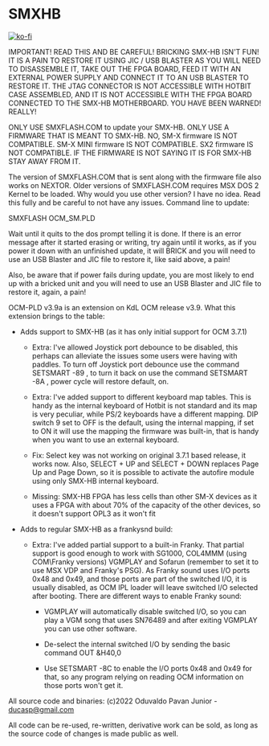 # SMXHB

[![ko-fi](https://ko-fi.com/img/githubbutton_sm.svg)](https://ko-fi.com/R6R2BRGX6)

IMPORTANT! READ THIS AND BE CAREFUL! BRICKING SMX-HB ISN'T FUN! IT IS A PAIN
TO RESTORE IT USING JIC / USB BLASTER AS YOU WILL NEED TO DISASSEMBLE IT, TAKE
OUT THE FPGA BOARD, FEED IT WITH AN EXTERNAL POWER SUPPLY AND CONNECT IT TO AN
USB BLASTER TO RESTORE IT. THE JTAG CONNECTOR IS NOT ACCESSIBLE WITH HOTBIT
CASE ASSEMBLED, AND IT IS NOT ACCESSIBLE WITH THE FPGA BOARD CONNECTED TO THE
SMX-HB MOTHERBOARD. YOU HAVE BEEN WARNED! REALLY!

ONLY USE SMXFLASH.COM to update your SMX-HB. ONLY USE A FIRMWARE THAT IS MEANT
TO SMX-HB. NO, SM-X firmware IS NOT COMPATIBLE. SM-X MINI firmware IS NOT
COMPATIBLE. SX2 firmware IS NOT COMPATIBLE. IF THE FIRMWARE IS NOT SAYING IT
IS FOR SMX-HB STAY AWAY FROM IT.

The version of SMXFLASH.COM that is sent along with the firmware file also
works on NEXTOR. Older versions of SMXFLASH.COM requires MSX DOS 2 Kernel to be
loaded. Why would you use other version? I have no idea. Read this fully and
be careful to not have any issues. Command line to update:

SMXFLASH OCM_SM.PLD

Wait until it quits to the dos prompt telling it is done. If there is an error
message after it started erasing or writing, try again until it works, as if
you power it down with an unfinished update, it will BRICK and you will need
to use an USB Blaster and JIC file to restore it, like said above, a pain!

Also, be aware that if power fails during update, you are most likely to end up
with a bricked unit and you will need to use an USB Blaster and JIC file to
restore it, again, a pain!

OCM-PLD v3.9a is an extension on KdL OCM release v3.9. What this extension
brings to the table:

- Adds support to SMX-HB (as it has only initial support for OCM 3.7.1)

    - Extra: I've allowed Joystick port debounce to be disabled, this perhaps
      can alleviate the issues some users were having with paddles. To turn off
      Joystick port debounce use the command SETSMART -89 , to turn it back on
      use the command SETSMART -8A , power cycle will restore default, on.

    - Extra: I've added support to different keyboard map tables. This is handy
      as the internal keyboard of Hotbit is not standard and its map is very
      peculiar, while PS/2 keyboards have a different mapping. DIP switch 9 set
      to OFF is the default, using the internal mapping, if set to ON it will
      use the mapping the firmware was built-in, that is handy when you want to
      use an external keyboard.

    - Fix: Select key was not working on original 3.7.1 based release, it works
      now. Also, SELECT + UP and SELECT + DOWN replaces Page Up and Page Down,
      so it is possible to activate the autofire module using only SMX-HB
      internal keyboard.

    - Missing: SMX-HB FPGA has less cells than other SM-X devices as it uses
      a FPGA with about 70% of the capacity of the other devices, so it doesn't
      support OPL3 as it won't fit

- Adds to regular SMX-HB as a frankysnd build:

    - Extra: I've added partial support to a built-in Franky. That partial
      support is good enough to work with SG1000, COL4MMM (using COM\Franky
      versions) VGMPLAY and Sofarun (remember to set it to use MSX VDP and
      Franky's PSG). As Franky sound uses I/O ports 0x48 and 0x49, and those
      ports are part of the switched I/O, it is usually disabled, as OCM IPL
      loader will leave switched I/O selected after booting. There are 
      different ways to enable Franky sound:

        - VGMPLAY will automatically disable switched I/O, so you can play a
        VGM song that uses SN76489 and after exiting VGMPLAY you can use other
        software.

        - De-select the internal switched I/O by sending the basic command
        OUT &H40,0

        - Use SETSMART -8C to enable the I/O ports 0x48 and 0x49 for that, so
        any program relying on reading OCM information on those ports won't
        get it.

All source code and binaries:
(c)2022 Oduvaldo Pavan Junior - ducasp@gmail.com

All code can be re-used, re-written, derivative work can be sold, as long as the
source code of changes is made public as well.
